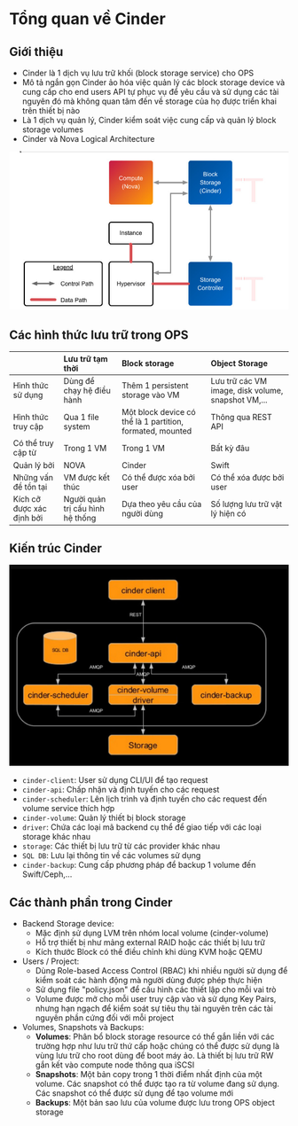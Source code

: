 # Tổng quan về Cinder

## Giới thiệu

- Cinder là 1 dịch vụ lưu trữ khối (block storage service) cho OPS
- Mô tả ngắn gọn Cinder ảo hóa việc quản lý các block storage device và cung cấp cho end users API tự phục vụ để yêu cầu và sử dụng các tài nguyên đó mà không quan tâm đến về storage của họ được triển khai trên thiết bị nào
- Là 1 dịch vụ quản lý, Cinder kiểm soát việc cung cấp và quản lý block storage volumes
- Cinder và Nova Logical Architecture

![](./images/OPS5_1.jpg)

## Các hình thức lưu trữ trong OPS

||Lưu trữ tạm thời|Block storage|Object Storage|
|:-|:-|:-|:-|
|Hình thức sử dụng|Dùng để chạy hệ điều hành|Thêm 1 persistent storage vào VM|Lưu trữ các VM image, disk volume, snapshot VM,...|
|Hình thức truy cập|Qua 1 file system|Một block device có thể là 1 partition, formated, mounted|Thông qua REST API|
|Có thể truy cập từ|Trong 1 VM|Trong 1 VM|Bất kỳ đâu|
|Quản lý bởi|NOVA|Cinder|Swift|
|Những vấn đề tồn tại|VM được kết thúc|Có thể được xóa bởi user|Có thể xóa được bởi user|
|Kích cỡ được xác định bởi|Người quản trị cấu hình hệ thống|Dựa theo yêu cầu của người dùng|Số lượng lưu trữ vật lý hiện có|

## Kiến trúc Cinder

![](./images/OPS5_2.jpg)

- ```cinder-client```: User sử dụng CLI/UI để tạo request
- ```cinder-api```: Chấp nhận và định tuyến cho các request
- ```cinder-scheduler```: Lên lịch trình và định tuyến cho các request đến volume service thích hợp
- ```cinder-volume```: Quản lý thiết bị block storage
- ```driver```: Chứa các loại mã backend cụ thể để giao tiếp với các loại storage khác nhau
- ```storage```: Các thiết bị lưu trữ từ các provider khác nhau
- ```SQL DB```: Lưu lại thông tin về các volumes sử dụng
- ```cinder-backup```: Cung cấp phương pháp để backup 1 volume đến Swift/Ceph,...

## Các thành phần trong Cinder

- Backend Storage device:
  - Mặc định sử dụng LVM trên nhóm local volume (cinder-volume)
  - Hỗ trợ thiết bị như mảng external RAID hoặc các thiết bị lưu trữ
  - Kích thước Block có thể điều chỉnh khi dùng KVM hoặc QEMU
- Users / Project:
  - Dùng Role-based Access Control (RBAC) khi nhiều người sử dụng để kiểm soát các hành động mà người dùng được phép thực hiện
  - Sử dụng file "policy.json" để cấu hình các thiết lập cho mỗi vai trò
  - Volume được mở cho mỗi user truy cập vào và sử dụng Key Pairs, nhưng hạn ngạch để kiểm soát sự tiêu thụ tài nguyên trên các tài nguyên phần cứng đối với mỗi project
- Volumes, Snapshots và Backups:
  - **Volumes**: Phân bổ block storage resource có thể gắn liền với các trường hợp như lưu trữ thứ cấp hoặc chúng có thể được sử dụng là vùng lưu trữ cho root dùng để boot máy ảo. Là thiết bị lưu trữ RW gắn kết vào compute node thông qua iSCSI
  - **Snapshots**: Một bản copy trong 1 thời điểm nhất định của một volume. Các snapshot có thể được tạo ra từ volume đang sử dụng. Các snapshot có thể được sử dụng để tạo volume mới
  - **Backups**: Một bản sao lưu của volume được lưu trong OPS object storage